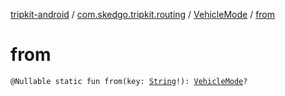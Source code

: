 [tripkit-android](../../index.md) / [com.skedgo.tripkit.routing](../index.md) / [VehicleMode](index.md) / [from](./from.md)

# from

`@Nullable static fun from(key: `[`String`](https://kotlinlang.org/api/latest/jvm/stdlib/kotlin/-string/index.html)`!): `[`VehicleMode`](index.md)`?`